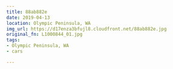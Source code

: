 ```yaml
---
title: 88ab882e
date: 2019-04-13
location: Olympic Peninsula, WA
img_url: https://d17enza3bfujl8.cloudfront.net/88ab882e.jpg
original_fn: L1000844_01.jpg
tags:
- Olympic Peninsula, WA
- cars

---
```

